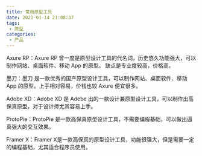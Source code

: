 ```yaml
---
title: 常用原型工具
date: 2021-01-14 21:08:37
tags:
 - 原型
categories:
 - 产品
---
```


Axure RP：Axure RP 曾一度是原型设计工具的代名词，历史悠久功能强大，可以制作网站、桌面软件、移动 App 的原型。 缺点是专业度较高，价格高。


墨刀：墨刀 是一款优秀的国产原型设计工具，可以制作网站、桌面软件、移动 App 的原型。上手相对容易，价钱也较 Axure 便宜很多。


Adobe XD：Adobe XD 是 Adebe 出的一款设计兼原型设计工具，可以制作出高保真原型，对于设计师尤其容易上手。


ProtoPie：ProtoPie 是一款高保真原型设计工具，不需要编程基础，可以做出逼真强大的交互效果。


Framer X：Framer X是一款高保真的原型设计工具，功能很强大，但是需要一定的编程基础，尤其适合程序员使用。